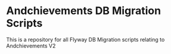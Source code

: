 # Andchievements DB Migration Scripts
This is a repository for all Flyway DB Migration scripts relating to Andchievements V2
